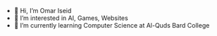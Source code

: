 - 👋 Hi, I’m Omar Iseid
- 👀 I’m interested in AI, Games, Websites
- 🌱 I’m currently learning Computer Science at Al-Quds Bard College
